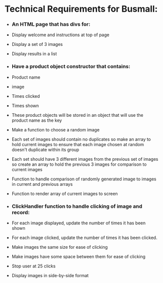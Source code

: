 # Technical Requirements for Busmall:

* ### An HTML page that has divs for:
* Display welcome and instructions at top of page
* Display a set of 3 images
* Display results in a list

* ### Have a product object constructor that contains:
* Product name
* image
* Times clicked
* Times shown

* These product objects will be stored in an object that will use the product name as the key

* Make a function to choose a random image

* Each set of images should contain no duplicates so make an array to hold current images to ensure that each image chosen at random doesn't duplicate within its group

* Each set should have 3 different images from the previous set of images so create an array to hold the previous 3 images for comparison to current images

* Function to handle comparison of randomly generated image to images in current and previous arrays

* Function to render array of current images to screen

* ### ClickHandler function to handle clicking of image and record:
* For each image displayed, update the number of times it has been shown
* For each image clicked, update the number of times it has been clicked.

* Make images the same size for ease of clicking

* Make images have some space between them for ease of clicking

* Stop user at 25 clicks

* Display images in side-by-side format

